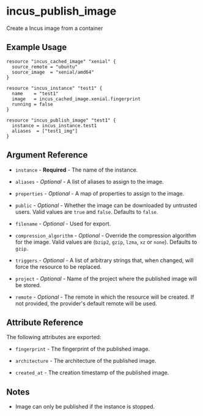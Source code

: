 # incus_publish_image

Create a Incus image from a container

## Example Usage

```hcl
resource "incus_cached_image" "xenial" {
  source_remote = "ubuntu"
  source_image  = "xenial/amd64"
}

resource "incus_instance" "test1" {
  name    = "test1"
  image   = incus_cached_image.xenial.fingerprint
  running = false
}

resource "incus_publish_image" "test1" {
  instance = incus_instance.test1
  aliases  = ["test1_img"]
}
```

## Argument Reference

- `instance` - **Required** - The name of the instance.

- `aliases` - _Optional_ - A list of aliases to assign to the image.

- `properties` - _Optional_ - A map of properties to assign to the image.

- `public` - _Optional_ - Whether the image can be downloaded by untrusted users.
  Valid values are `true` and `false`. Defaults to `false`.

- `filename` - _Optional_ - Used for export.

- `compression_algorithm` - _Optional_ - Override the compression algorithm for the image.
  Valid values are (`bzip2`, `gzip`, `lzma`, `xz` or `none`). Defaults to `gzip`.

- `triggers` - _Optional_ - A list of arbitrary strings that, when changed, will force the resource to be replaced.

- `project` - _Optional_ - Name of the project where the published image will be stored.

- `remote` - _Optional_ - The remote in which the resource will be created. If
  not provided, the provider's default remote will be used.

## Attribute Reference

The following attributes are exported:

- `fingerprint` - The fingerprint of the published image.

- `architecture` - The architecture of the published image.

- `created_at` - The creation timestamp of the published image.

## Notes

- Image can only be published if the instance is stopped.
